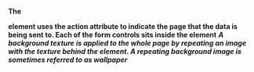 **The <form> element uses the action attribute to indicate the page that
the data is being sent to. Each of the form controls sits inside the <form>
element**
***A background texture is applied to the whole page by repeating an
image with the texture behind the <body> element. A repeating
background image is sometimes referred to as wallpaper***
